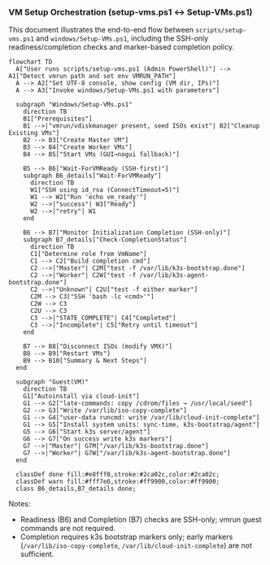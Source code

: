 ### VM Setup Orchestration (setup-vms.ps1 ↔ Setup-VMs.ps1)

This document illustrates the end-to-end flow between `scripts/setup-vms.ps1` and `windows/Setup-VMs.ps1`, including the SSH-only readiness/completion checks and marker-based completion policy.

```mermaid
flowchart TD
  A["User runs scripts/setup-vms.ps1 (Admin PowerShell)"] --> A1["Detect vmrun path and set env VMRUN_PATH"]
  A --> A2["Set UTF-8 console, show config (VM dir, IPs)"]
  A --> A3["Invoke windows/Setup-VMs.ps1 with parameters"]

  subgraph "Windows/Setup-VMs.ps1"
    direction TB
    B1["Prerequisites"]
    B1 -->|"vmrun/vdiskmanager present, seed ISOs exist"| B2["Cleanup Existing VMs"]
    B2 --> B3["Create Master VM"]
    B3 --> B4["Create Worker VMs"]
    B4 --> B5["Start VMs (GUI→nogui fallback)"]

    B5 --> B6["Wait-ForVMReady (SSH-first)"]
    subgraph B6_details["Wait-ForVMReady"]
      direction TB
      W1["SSH using id_rsa (ConnectTimeout=5)"]
      W1 --> W2["Run 'echo vm_ready'"]
      W2 -->|"success"| W3["Ready"]
      W2 -->|"retry"| W1
    end

    B6 --> B7["Monitor Initialization Completion (SSH-only)"]
    subgraph B7_details["Check-CompletionStatus"]
      direction TB
      C1["Determine role from VmName"]
      C1 --> C2["Build completion cmd"]
      C2 -->|"Master"| C2M["test -f /var/lib/k3s-bootstrap.done"]
      C2 -->|"Worker"| C2W["test -f /var/lib/k3s-agent-bootstrap.done"]
      C2 -->|"Unknown"| C2U["test -f either marker"]
      C2M --> C3["SSH 'bash -lc <cmd>'"]
      C2W --> C3
      C2U --> C3
      C3 -->|"STATE_COMPLETE"| C4["Completed"]
      C3 -->|"Incomplete"| C5["Retry until timeout"]
    end

    B7 --> B8["Disconnect ISOs (modify VMX)"]
    B8 --> B9["Restart VMs"]
    B9 --> B10["Summary & Next Steps"]
  end

  subgraph "Guest(VM)"
    direction TB
    G1["Autoinstall via cloud-init"]
    G1 --> G2["late-commands: copy /cdrom/files → /usr/local/seed"]
    G2 --> G3["Write /var/lib/iso-copy-complete"]
    G1 --> G4["user-data runcmd: write /var/lib/cloud-init-complete"]
    G1 --> G5["Install system units: sync-time, k3s-bootstrap/agent"]
    G5 --> G6["Start k3s server/agent"]
    G6 --> G7["On success write k3s markers"]
    G7 -->|"Master"| G7M["/var/lib/k3s-bootstrap.done"]
    G7 -->|"Worker"| G7W["/var/lib/k3s-agent-bootstrap.done"]
  end

  classDef done fill:#e8fff0,stroke:#2ca02c,color:#2ca02c;
  classDef warn fill:#fff7e6,stroke:#ff9900,color:#ff9900;
  class B6_details,B7_details done;
```

Notes:
- Readiness (B6) and Completion (B7) checks are SSH-only; vmrun guest commands are not required.
- Completion requires k3s bootstrap markers only; early markers (`/var/lib/iso-copy-complete`, `/var/lib/cloud-init-complete`) are not sufficient.
